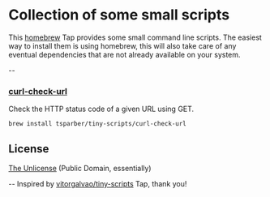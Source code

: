 # Collection of some small scripts
This [homebrew](http://brew.sh) Tap provides some small command line scripts. The easiest way to install them is using homebrew, this will also take care of any eventual dependencies that are not already available on your system.

--
### [curl-check-url](bin/curl-check-url)
Check the HTTP status code of a given URL using GET.
```
brew install tsparber/tiny-scripts/curl-check-url
```

## License
[The Unlicense](LICENSE) (Public Domain, essentially)

--
Inspired by [vitorgalvao/tiny-scripts](https://github.com/vitorgalvao/homebrew-tiny-scripts) Tap, thank you!
